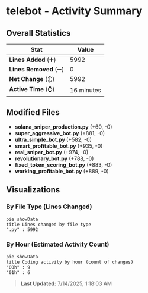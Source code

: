 # telebot - Activity Summary 

## Overall Statistics

| Stat                   | Value                                                             |
| ---------------------- | ----------------------------------------------------------------- |
| **Lines Added** (➕)   | 5992                                          |
| **Lines Removed** (➖) | 0                                        |
| **Net Change** (↕)    | 5992                |
| **Active Time** (⌚)   | 16 minutes |


## Modified Files
- **solana_sniper_production.py** (+60, -0)
- **super_aggressive_bot.py** (+881, -0)
- **ultra_simple_bot.py** (+582, -0)
- **smart_profitable_bot.py** (+935, -0)
- **real_sniper_bot.py** (+974, -0)
- **revolutionary_bot.py** (+788, -0)
- **fixed_token_scoring_bot.py** (+883, -0)
- **working_profitable_bot.py** (+889, -0)

## Visualizations

### By File Type (Lines Changed)

```mermaid
pie showData
title Lines changed by file type
".py" : 5992
```

### By Hour (Estimated Activity Count)

```mermaid
pie showData
title Coding activity by hour (count of changes)
"00h" : 9
"01h" : 6
```


> **Last Updated:** 7/14/2025, 1:18:03 AM